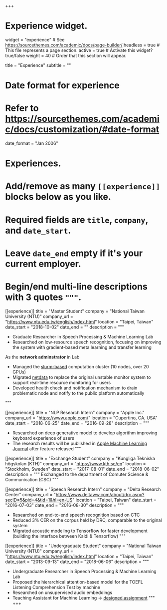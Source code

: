+++
# Experience widget.
widget = "experience"  # See https://sourcethemes.com/academic/docs/page-builder/
headless = true  # This file represents a page section.
active = true  # Activate this widget? true/false
weight = 40  # Order that this section will appear.

title = "Experience"
subtitle = ""

# Date format for experience
#   Refer to https://sourcethemes.com/academic/docs/customization/#date-format
date_format = "Jan 2006"

# Experiences.
#   Add/remove as many `[[experience]]` blocks below as you like.
#   Required fields are `title`, `company`, and `date_start`.
#   Leave `date_end` empty if it's your current employer.
#   Begin/end multi-line descriptions with 3 quotes `"""`.
[[experience]]
  title = "Master Student"
  company = "National Taiwan University (NTU)"
  company_url = "https://www.ntu.edu.tw/english/index.html"
  location = "Taipei, Taiwan"
  date_start = "2018-10-02"
  date_end = ""
  description = """
  * Graduate Researcher in Speech Processing & Machine Learning Lab
  * Researched on low-resource speech recognition, focusing on improving the system with gradient-based meta learning and transfer learning

  As the __network adminstrator__ in Lab

  * Managed the [slurm-based](https://slurm.schedmd.com/documentation.html) computation cluster (10 nodes, over 20 GPUs)
  * Migrated [netdata](https://www.netdata.cloud/) to replace the original unstable monitor system to support real-time resource monitoring for users
  * Developed health check and notification mechanism to drain problematic node and notify to the public platform automatically

  """

[[experience]]
  title = "NLP Research Intern"
  company = "Apple Inc."
  company_url = "https://www.apple.com/"
  location = "Cupertino, CA, USA"
  date_start = "2018-06-25"
  date_end = "2016-09-28"
  description = """
  * Researched on deep generative model to develop algorithm improving keyboard experience of users
  * The research results will be published in [Apple Machine Learning Journal](https://machinelearning.apple.com/) after feature released
  """

[[experience]]
  title = "Exchange Student"
  company = "Kungliga Tekniska högskolan (KTH)"
  company_url = "https://www.kth.se/en"
  location = "Stockholm, Sweden"
  date_start = "2017-08-01"
  date_end = "2018-06-02"
  description = """
  Exchanged to the department of Comuter Science & Communication (CSC)
  """

[[experience]]
  title = "Speech Research Intern"
  company = "Delta Research Center"
  company_url = "https://www.deltaww.com/about/drc.aspx?secID=5&pid=4&tid=1&hl=en-US"
  location = "Taipei, Taiwan"
  date_start = "2016-07-03"
  date_end = "2016-08-30"
  description = """
  * Researched on end-to-end speech recognition based on CTC
  * Reduced 3% CER on the corpus held by DRC, comparable to the original system
  * Migrated acoustic modeling to Tensorflow for faster development <br /> (building the interface between Kaldi & Tensorflow)
  """

[[experience]]
  title = "Undergraduate Student"
  company = "National Taiwan University (NTU)"
  company_url = "https://www.ntu.edu.tw/english/index.html"
  location = "Taipei, Taiwan"
  date_start = "2013-09-13"
  date_end = "2018-06-06"
  description = """
  * Undergraduate Researcher in Speech Processing & Machine Learning Lab
  * Proposed the hierarchical attention-based model for the TOEFL Listening Comprehension Test by machine
  * Researched on unsupervised audio embeddings
  * Teaching Assistant for Machine Learning → [designed assignment](https://sunprinces.github.io/ML-Assignment3/)
  """
+++
